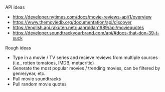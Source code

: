 API ideas
- https://developer.nytimes.com/docs/movie-reviews-api/1/overview
- https://www.themoviedb.org/documentation/api/discover
- https://english.api.rakuten.net/juanroldan1989/api/moviequotes
- https://developer.soundtrackyourbrand.com/api/#docs-that-don-39-t-suck

Rough ideas
- Type in a movie / TV series and recieve reviews from multiple sources (i.e., rotten tomatoes, IMDB, metacritic)
- Generate the most popular movies / trending movies, can be filtered by genre/year, etc.
- Pull movie soundtracks
- Pull random movie quotes